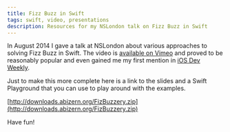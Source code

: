 ```yaml
---
title: Fizz Buzz in Swift
tags: swift, video, presentations
description: Resources for my NSLondon talk on Fizz Buzz in Swift
---
```


In August 2014 I gave a talk at NSLondon about various approaches to solving
Fizz Buzz in Swift.  The video is
[available on Vimeo](http://vimeo.com/105440181) and proved to be reasonably
popular and even gained me my first mention in [iOS Dev Weekly](https://iosdevweekly.com/issues/167).

Just to make this more complete here is a link to the slides and a Swift
Playground that you can use to play around with the examples.

[http://downloads.abizern.org/FizBuzzery.zip](http://downloads.abizern.org/FizBuzzery.zip)

Have fun!
